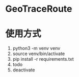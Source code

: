 # GeoTraceRoute

# 使用方式

1. python3 -m venv venv
2. source venv/bin/activate
3. pip install -r requirements.txt
4. todo
5. deactivate
